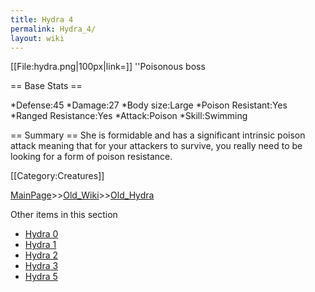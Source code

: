 ```yaml
---
title: Hydra 4
permalink: Hydra_4/
layout: wiki
---
```

[[File:hydra.png|100px|link=]] ''Poisonous boss

== Base Stats ==

*Defense:45
*Damage:27
*Body size:Large
*Poison Resistant:Yes
*Ranged Resistance:Yes
*Attack:Poison
*Skill:Swimming

== Summary ==
She is formidable and has a significant intrinsic poison attack meaning that for your attackers to survive, you really need to be looking for a form of poison resistance.

[[Category:Creatures]]

[MainPage](/keeperrl_wiki/ "wikilink")>>[Old_Wiki](/keeperrl_wiki/Old_Wiki "wikilink")>>[Old_Hydra](/keeperrl_wiki/Old_Hydra "wikilink")

Other items in this section
-    [Hydra 0](/keeperrl_wiki/Hydra_0 "wikilink")
-    [Hydra 1](/keeperrl_wiki/Hydra_1 "wikilink")
-    [Hydra 2](/keeperrl_wiki/Hydra_2 "wikilink")
-    [Hydra 3](/keeperrl_wiki/Hydra_3 "wikilink")
-    [Hydra 5](/keeperrl_wiki/Hydra_5 "wikilink")
